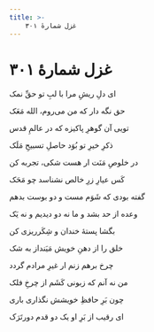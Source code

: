 ```yaml
---
title: >-
    غزل شمارهٔ ۳۰۱
---
```

# غزل شمارهٔ ۳۰۱

<div class="b" id="bn1"><div class="m1"><p>ای دلِ ریشِ مرا با لبِ تو حقِّ نمک</p></div>
<div class="m2"><p>حق نگه دار که من می‌روم، الله مَعَک</p></div></div>
<div class="b" id="bn2"><div class="m1"><p>تویی آن گوهرِ پاکیزه که در عالمِ قدس</p></div>
<div class="m2"><p>ذکرِ خیرِ تو بُوَد حاصلِ تسبیحِ مَلَک</p></div></div>
<div class="b" id="bn3"><div class="m1"><p>در خلوصِ مَنَت ار هست شکی، تجربه کن</p></div>
<div class="m2"><p>کَس عیارِ زرِ خالص نشناسد چو مَحَک</p></div></div>
<div class="b" id="bn4"><div class="m1"><p>گفته بودی که شَوَم مست و دو بوست بدهم</p></div>
<div class="m2"><p>وعده از حد بشد و ما نه دو دیدیم و نه یَک</p></div></div>
<div class="b" id="bn5"><div class="m1"><p>بگشا پستهٔ خندان و شِکَرریزی کن</p></div>
<div class="m2"><p>خلق را از دهنِ خویش مَیَنداز به شک</p></div></div>
<div class="b" id="bn6"><div class="m1"><p>چرخ برهم زنم ار غیرِ مرادم گردد</p></div>
<div class="m2"><p>من نه آنم که زبونی کَشَم از چرخِ فلک</p></div></div>
<div class="b" id="bn7"><div class="m1"><p>چون بَرِ حافظِ خویشش نگذاری باری</p></div>
<div class="m2"><p>ای رقیب از بَرِ او یک دو قدم دورتَرَک</p></div></div>
